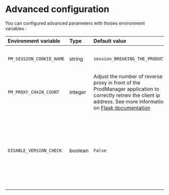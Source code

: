 # Advanced configuration

You can configured advanced parameters with thoses environment variables :

| Environment variable | Type | Default value | Description |
|:---------------------|:-----|:--------------|:------------|
| `PM_SESSION_COOKIE_NAME` | string  | `session_BREAKING_THE_PRODUCTION` | Cookie name used by the app for storing session |
| `PM_PROXY_CHAIN_COUNT`   | integer | Adjust the number of reverse proxy in front of the ProdManager application to correctly retreiv the client ip address. See more information on [Flask documentation](https://flask.palletsprojects.com/en/2.2.x/deploying/proxy_fix/) |
| `DISABLE_VERSION_CHECK`  | boolean | `False` | Disable the automatic check for latest version. Disabling this feature allow to prevent public communication with upstream application version api |
